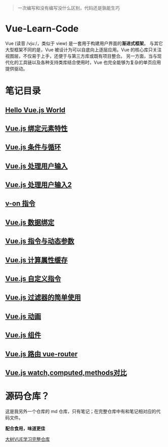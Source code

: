 > 一次编写和没有编写没什么区别，代码还是孰能生巧
# Vue-Learn-Code

Vue (读音 /vjuː/，类似于 view) 是一套用于构建用户界面的**渐进式框架**。
与其它大型框架不同的是，Vue 被设计为可以自底向上逐层应用。Vue 的核心库只关注视图层，不仅易于上手，还便于与第三方库或既有项目整合。
另一方面，当与现代化的工具链以及各种支持类库结合使用时，Vue 也完全能够为复杂的单页应用提供驱动。

# 笔记目录

## [Hello Vue.js World](Vue.js/Vue01.md)

## [Vue.js 绑定元素特性](Vue.js/Vue02.md)

## [Vue.js 条件与循环](Vue.js/Vue03.md)

## [Vue.js 处理用户输入](Vue.js/Vue04.md)

## [Vue.js 处理用户输入2](Vue.js/Vue05.md)

## [v-on 指令](Vue.js/Vue06.md)

## [Vue.js 数据绑定](Vue.js/Vue08.md)

## [Vue.js 指令与动态参数](Vue.js/Vue09.md)

## [Vue.js 计算属性缓存](Vue.js/Vue10.md)

## [Vue.js 自定义指令](Vue.js/Vue11Vue自定义指令.md)

## [Vue.js 过滤器的简单使用](Vue.js/Vue12Vue过滤器的简单使用.md)

## [Vue.js 动画](Vue.js/Vue16Vue动画.md)

## [Vue.js 组件](Vue.js/Vue17Vue组件.md)

## [Vue.js 路由 vue-router](Vue.js/Vue20路由.md)

## [Vue.js watch,computed,methods对比](Vue.js/Vue22watch,computed,methods对比.md)


# 源码仓库？

这是我另外一个仓库的 md 仓库，只有笔记；在完整仓库中有和笔记相对应的代码文件。

**配合食用，味道更佳**

[大树VUE学习完整仓库](https://github.com/BEATREE/Vue-Learn)